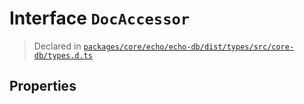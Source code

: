 # Interface `DocAccessor`
> Declared in [`packages/core/echo/echo-db/dist/types/src/core-db/types.d.ts`]()


## Properties

    